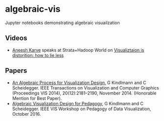 # algebraic-vis
Jupyter notebooks demonstrating algebraic visuailzation

## Videos
* [Aneesh Karve](http://aneeshkarve.com) speaks at Strata+Hadoop World on [Visualiztaion is distorition: how to lie less](https://www.youtube.com/watch?v=ddCEgJKdDLk)

## Papers
* [An Algebraic Process for Visualization Design.](http://people.cs.uchicago.edu/~glk/pubs/pdf/Kindlmann-AlgebraicVisDesign-VIS-2014.pdf) G Kindlmann and C Scheidegger. IEEE Transactions on Visualization and Computer Graphics (Proceedings VIS 2014), 20(12):2181–2190, November 2014. (Honorable Mention for Best Paper). 
* [Algebraic Visualization Design for Pedagogy](http://people.cs.uchicago.edu/~glk/pubs/pdf/Kindlmann-AlgebraicVisPedagogy-PDV-2016.pdf), G Kindlmann and C Scheidegger. IEEE VIS Workshop on Pedagogy of Data Visualization, October 2016. 
